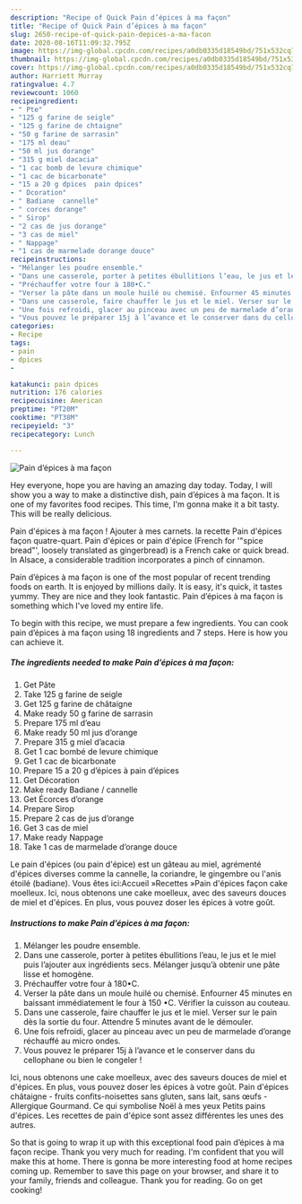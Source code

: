 ```yaml
---
description: "Recipe of Quick Pain d’épices à ma façon"
title: "Recipe of Quick Pain d’épices à ma façon"
slug: 2650-recipe-of-quick-pain-depices-a-ma-facon
date: 2020-08-16T11:09:32.795Z
image: https://img-global.cpcdn.com/recipes/a0db0335d18549bd/751x532cq70/pain-depices-a-ma-facon-photo-principale-de-la-recette.jpg
thumbnail: https://img-global.cpcdn.com/recipes/a0db0335d18549bd/751x532cq70/pain-depices-a-ma-facon-photo-principale-de-la-recette.jpg
cover: https://img-global.cpcdn.com/recipes/a0db0335d18549bd/751x532cq70/pain-depices-a-ma-facon-photo-principale-de-la-recette.jpg
author: Harriett Murray
ratingvalue: 4.7
reviewcount: 1060
recipeingredient:
- " Pte"
- "125 g farine de seigle"
- "125 g farine de chtaigne"
- "50 g farine de sarrasin"
- "175 ml deau"
- "50 ml jus dorange"
- "315 g miel dacacia"
- "1 cac bomb de levure chimique"
- "1 cac de bicarbonate"
- "15 a 20 g dpices  pain dpices"
- " Dcoration"
- " Badiane  cannelle"
- " corces dorange"
- " Sirop"
- "2 cas de jus dorange"
- "3 cas de miel"
- " Nappage"
- "1 cas de marmelade dorange douce"
recipeinstructions:
- "Mélanger les poudre ensemble."
- "Dans une casserole, porter à petites ébullitions l’eau, le jus et le miel puis l’ajouter aux ingrédients secs. Mélanger jusqu’à obtenir une pâte lisse et homogène."
- "Préchauffer votre four à 180•C."
- "Verser la pâte dans un moule huilé ou chemisé. Enfourner 45 minutes en baissant immédiatement le four à 150 •C. Vérifier la cuisson au couteau."
- "Dans une casserole, faire chauffer le jus et le miel. Verser sur le pain dès la sortie du four. Attendre 5 minutes avant de le démouler."
- "Une fois refroidi, glacer au pinceau avec un peu de marmelade d’orange réchauffé au micro ondes."
- "Vous pouvez le préparer 15j à l’avance et le conserver dans du cellophane ou bien le congeler !"
categories:
- Recipe
tags:
- pain
- dpices
- 

katakunci: pain dpices  
nutrition: 176 calories
recipecuisine: American
preptime: "PT20M"
cooktime: "PT38M"
recipeyield: "3"
recipecategory: Lunch

---
```



![Pain d’épices à ma façon](https://img-global.cpcdn.com/recipes/a0db0335d18549bd/751x532cq70/pain-depices-a-ma-facon-photo-principale-de-la-recette.jpg)

Hey everyone, hope you are having an amazing day today. Today, I will show you a way to make a distinctive dish, pain d’épices à ma façon. It is one of my favorites food recipes. This time, I'm gonna make it a bit tasty. This will be really delicious.

Pain d&#39;épices à ma façon ! Ajouter à mes carnets. la recette Pain d&#39;épices façon quatre-quart. Pain d&#39;épices or pain d&#39;épice (French for &#39;&#34;spice bread&#34;&#39;, loosely translated as gingerbread) is a French cake or quick bread. In Alsace, a considerable tradition incorporates a pinch of cinnamon.

Pain d’épices à ma façon is one of the most popular of recent trending foods on earth. It is enjoyed by millions daily. It is easy, it's quick, it tastes yummy. They are nice and they look fantastic. Pain d’épices à ma façon is something which I've loved my entire life.


To begin with this recipe, we must prepare a few ingredients. You can cook pain d’épices à ma façon using 18 ingredients and 7 steps. Here is how you can achieve it.

<!--inarticleads1-->

##### The ingredients needed to make Pain d’épices à ma façon:

1. Get  Pâte
1. Take 125 g farine de seigle
1. Get 125 g farine de châtaigne
1. Make ready 50 g farine de sarrasin
1. Prepare 175 ml d’eau
1. Make ready 50 ml jus d’orange
1. Prepare 315 g miel d’acacia
1. Get 1 cac bombé de levure chimique
1. Get 1 cac de bicarbonate
1. Prepare 15 a 20 g d’épices à pain d’épices
1. Get  Décoration
1. Make ready  Badiane / cannelle
1. Get  Écorces d’orange
1. Prepare  Sirop
1. Prepare 2 cas de jus d’orange
1. Get 3 cas de miel
1. Make ready  Nappage
1. Take 1 cas de marmelade d’orange douce


Le pain d&#39;épices (ou pain d&#39;épice) est un gâteau au miel, agrémenté d&#39;épices diverses comme la cannelle, la coriandre, le gingembre ou l&#39;anis étoilé (badiane). Vous êtes ici:Accueil »Recettes »Pain d&#39;épices façon cake moelleux. Ici, nous obtenons une cake moelleux, avec des saveurs douces de miel et d&#39;épices. En plus, vous pouvez doser les épices à votre goût. 

<!--inarticleads2-->

##### Instructions to make Pain d’épices à ma façon:

1. Mélanger les poudre ensemble.
1. Dans une casserole, porter à petites ébullitions l’eau, le jus et le miel puis l’ajouter aux ingrédients secs. Mélanger jusqu’à obtenir une pâte lisse et homogène.
1. Préchauffer votre four à 180•C.
1. Verser la pâte dans un moule huilé ou chemisé. Enfourner 45 minutes en baissant immédiatement le four à 150 •C. Vérifier la cuisson au couteau.
1. Dans une casserole, faire chauffer le jus et le miel. Verser sur le pain dès la sortie du four. Attendre 5 minutes avant de le démouler.
1. Une fois refroidi, glacer au pinceau avec un peu de marmelade d’orange réchauffé au micro ondes.
1. Vous pouvez le préparer 15j à l’avance et le conserver dans du cellophane ou bien le congeler !


Ici, nous obtenons une cake moelleux, avec des saveurs douces de miel et d&#39;épices. En plus, vous pouvez doser les épices à votre goût. Pain d&#39;épices châtaigne - fruits confits-noisettes  sans gluten, sans lait, sans œufs - Allergique Gourmand. Ce qui symbolise Noël à mes yeux Petits pains d&#39;épices. Les recettes de pain d&#39;épice sont assez différentes les unes des autres. 

So that is going to wrap it up with this exceptional food pain d’épices à ma façon recipe. Thank you very much for reading. I'm confident that you will make this at home. There is gonna be more interesting food at home recipes coming up. Remember to save this page on your browser, and share it to your family, friends and colleague. Thank you for reading. Go on get cooking!
